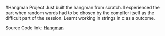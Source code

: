 #Hangman Project
Just built the hangman from scratch. I experienced the part when random words had to be chosen by the compiler itself as the difficult part of the session. Learnt working in strings in c as a outcome.

Source Code link: [Hangman](https://github.com/Logadheep/Hangman-with-C)